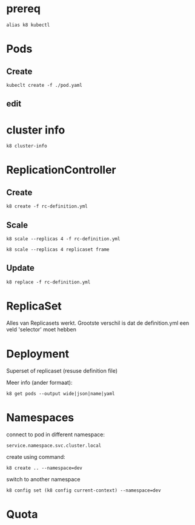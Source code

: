 # prereq

    alias k8 kubectl

# Pods

## Create
    
    kubeclt create -f ./pod.yaml

## edit

# cluster info

    k8 cluster-info

# ReplicationController

## Create

    k8 create -f rc-definition.yml

## Scale

    k8 scale --replicas 4 -f rc-definition.yml

    k8 scale --replicas 4 replicaset frame
    
## Update

    k8 replace -f rc-definition.yml


# ReplicaSet

Alles van Replicasets werkt. Grootste verschil is dat de definition.yml een veld 'selector' moet hebben

# Deployment

Superset of replicaset (resuse definition file)

Meer info (ander formaat):

    k8 get pods --output wide|json|name|yaml

# Namespaces

connect to pod in different namespace: 

    service.namespace.svc.cluster.local

create using command: 

    k8 create .. --namespace=dev

switch to another namespace 

    k8 config set (k8 config current-context) --namespace=dev

# Quota

